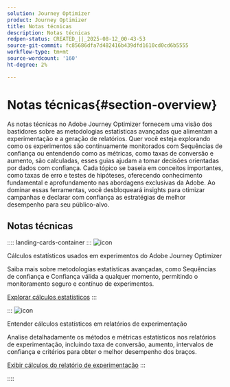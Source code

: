 ```yaml
---
solution: Journey Optimizer
product: Journey Optimizer
title: Notas técnicas
description: Notas técnicas
redpen-status: CREATED_||_2025-08-12_00-43-53
source-git-commit: fc85686dfa7d482416b439dfd1610cd0cd6b5555
workflow-type: tm+mt
source-wordcount: '160'
ht-degree: 2%

---
```



# Notas técnicas{#section-overview}

As notas técnicas no Adobe Journey Optimizer fornecem uma visão dos bastidores sobre as metodologias estatísticas avançadas que alimentam a experimentação e a geração de relatórios. Quer você esteja explorando como os experimentos são continuamente monitorados com Sequências de confiança ou entendendo como as métricas, como taxas de conversão e aumento, são calculadas, esses guias ajudam a tomar decisões orientadas por dados com confiança. Cada tópico se baseia em conceitos importantes, como taxas de erro e testes de hipóteses, oferecendo conhecimento fundamental e aprofundamento nas abordagens exclusivas da Adobe. Ao dominar essas ferramentas, você desbloqueará insights para otimizar campanhas e declarar com confiança as estratégias de melhor desempenho para seu público-alvo.

## Notas técnicas

:::: landing-cards-container
:::
![icon](https://cdn.experienceleague.adobe.com/icons/book.svg?lang=pt-BR)

Cálculos estatísticos usados em experimentos do Adobe Journey Optimizer

Saiba mais sobre metodologias estatísticas avançadas, como Sequências de confiança e Confiança válida a qualquer momento, permitindo o monitoramento seguro e contínuo de experimentos.

[Explorar cálculos estatísticos](../using/content-management/experiment-calculations.md)
:::

:::
![icon](https://cdn.experienceleague.adobe.com/icons/chart-line.svg?lang=pt-BR)

Entender cálculos estatísticos em relatórios de experimentação

Analise detalhadamente os métodos e métricas estatísticos nos relatórios de experimentação, incluindo taxa de conversão, aumento, intervalos de confiança e critérios para obter o melhor desempenho dos braços.

[Exibir cálculos do relatório de experimentação](../using/content-management/experiment-report-calculations.md)
:::

::::
